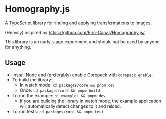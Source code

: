 # Homography.js

A TypeScript library for finding and applying transformations to images.

(Heavily) inspired by https://github.com/Eric-Canas/Homography.js/

This library is an early-stage experiment and should not be used by anyone for anything.

## Usage

- Install Node and (preferably) enable Corepack with `corepack enable`.
- To build the library:
  - In watch mode: `cd packages/core && pnpm dev`
  - Once: `cd packages/core && pnpm build`
- To run the example: `cd examples && pnpm dev`
  - If you are building the library in watch mode, the example application will automatically detect changes to it and reload.
- To run tests: `cd packages/core && pnpm test`
